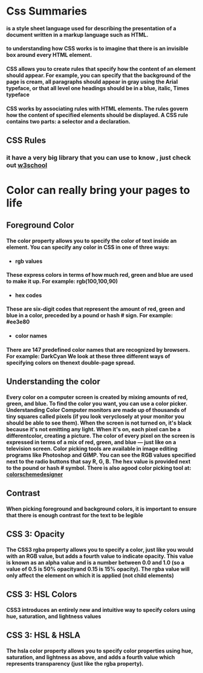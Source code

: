 # Css Summaries
####  is a style sheet language used for describing the presentation of a document written in a markup language such as HTML.
#### to understanding how CSS works is to imagine that there is an invisible box around every HTML element.
#### CSS allows you to create rules that specify how the content of an element should appear. For example, you can specify that the background of the page is cream, all paragraphs should appear in gray using the Arial typeface, or that all level one headings should be in a blue, italic, Times typeface

#### CSS works by associating rules with HTML elements. The rules govern how the content of specified elements should be displayed. A CSS rule contains two parts: a selector and a declaration.

## CSS Rules
### it have a very big library that you can use to know , just check out [w3school](https://www.w3schools.com/w3css/defaulT.asp)

# Color can really bring your pages to life

## Foreground Color
#### The color property allows you to specify the color of text inside an element. You can specify any color in CSS in one of three ways:
* #### rgb values
#### These express colors in terms of how much red, green and blue are used to make it up. For example: rgb(100,100,90)
* #### hex codes
#### These are six-digit codes that represent the amount of red, green and blue in a color, preceded by a pound or hash # sign. For example: #ee3e80
* #### color names
#### There are 147 predefined color names that are recognized by browsers. For example: DarkCyan We look at these three different ways of specifying colors on thenext double-page spread.
## Understanding the color
#### Every color on a computer screen is created by mixing amounts of red, green, and blue. To find the color you want, you can use a color picker. Understanding Color Computer monitors are made up of thousands of tiny squares called pixels (if you look veryclosely at your monitor you should be able to see them). When the screen is not turned on, it's black because it's not  emitting any light. When it's on, each pixel can be a differentcolor, creating a picture. The color of every pixel on the screen is expressed in terms of  a mix of red, green, and blue — just like on a television screen. Color picking tools are available in image editing programs like Photoshop and GIMP. You can see the RGB values specified next to the radio buttons that say R, G, B. The hex value is provided next to the pound or hash # symbol. There is also agood color picking tool at: [colorschemedesigner](https://paletton.com/#uid=1000u0kllllaFw0g0qFqFg0w0aF)

## Contrast
#### When picking foreground and background colors, it is important to ensure that there is enough contrast for the text to be legible

## CSS 3: Opacity
#### The CSS3 rgba property allows you to specify a color, just like you would with an RGB value, but adds a fourth value to indicate opacity. This value is known as an alpha value and is a number between 0.0 and 1.0 (so a value of 0.5 is 50% opacityand 0.15 is 15% opacity). The rgba value will only affect the element on which it is applied (not child elements)

## CSS 3: HSL Colors
#### CSS3 introduces an entirely new and intuitive way to specify colors using hue, saturation, and lightness values

## CSS 3: HSL & HSLA
#### The hsla color property allows you to specify color properties using hue, saturation, and lightness as above, and adds a fourth value which represents transparency (just like the rgba property).
